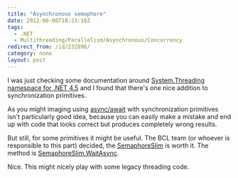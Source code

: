 ```yaml
---
title: "Asynchronous semaphore"
date: 2012-06-06T18:23:18Z
tags:
  - .NET
  - Multithreading/Parallelism/Asynchronous/Concurrency
redirect_from: /id/232896/
category: none
layout: post
---
```

I was just checking some documentation around [System.Threading namespace for .NET 4.5][1] and I found that there's one nice addition to synchronization primitives.

As you might imaging using [async/await][2] with synchronization primitives isn't particularly good idea, because you can easily make a mistake and end up with code that looks correct but produces completely wrong results.

But still, for some primitives it might be useful. The BCL team (or whoever is responsible to this part) decided, the [SemaphoreSlim][3] is worth it. The method is [SemaphoreSlim.WaitAsync][4].

Nice. This might nicely play with some legacy threading code.

[1]: http://msdn.microsoft.com/en-us/library/798axes2(v=vs.110)
[2]: http://msdn.microsoft.com/en-us/library/hh191443(v=vs.110).aspx
[3]: http://msdn.microsoft.com/en-us/library/dd271035(v=vs.110)
[4]: http://msdn.microsoft.com/en-us/library/hh462788(v=vs.110).aspx